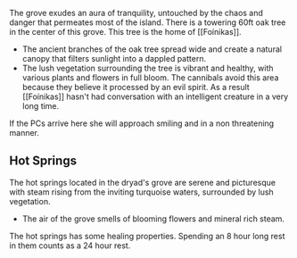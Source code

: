 The grove exudes an aura of tranquility, untouched by the chaos and danger that permeates most of the island.
There is a towering 60ft oak tree in the center of this grove. This tree is the home of [[Foínikas]]. 
- The ancient branches of the oak tree spread wide and create a natural canopy that filters sunlight into a dappled pattern.
- The lush vegetation surrounding the tree is vibrant and healthy, with various plants and flowers in full bloom.
The cannibals avoid this area because they believe it processed by an evil spirit. As a result [[Foínikas]] hasn't had conversation with an intelligent creature in a very long time. 

If the PCs arrive here she will approach smiling and in a non threatening manner.


## Hot Springs
The hot springs located in the dryad's grove are serene and picturesque with steam rising from the inviting turquoise waters, surrounded by lush vegetation.
- The air of the grove smells of blooming flowers and mineral rich steam.

The hot springs has some healing properties. Spending an 8 hour long rest in them counts as a 24 hour rest.